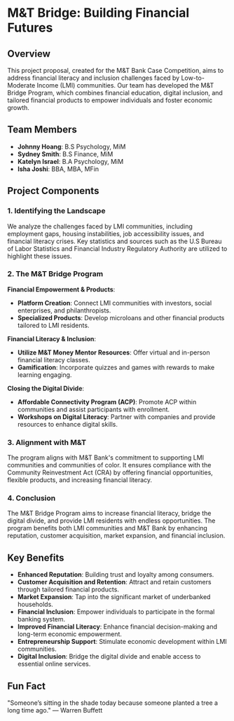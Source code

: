 # M&T Bridge: Building Financial Futures
## Overview
This project proposal, created for the M&T Bank Case Competition, aims to address financial literacy and inclusion challenges faced by Low-to-Moderate Income (LMI) communities. Our team has developed the M&T Bridge Program, which combines financial education, digital inclusion, and tailored financial products to empower individuals and foster economic growth.
## Team Members
- **Johnny Hoang**: B.S Psychology, MiM
- **Sydney Smith**: B.S Finance, MiM
- **Katelyn Israel**: B.A Psychology, MiM
- **Isha Joshi**: BBA, MBA, MFin

## Project Components

### 1. Identifying the Landscape
We analyze the challenges faced by LMI communities, including employment gaps, housing instabilities, job accessibility issues, and financial literacy crises. Key statistics and sources such as the U.S Bureau of Labor Statistics and Financial Industry Regulatory Authority are utilized to highlight these issues.

### 2. The M&T Bridge Program
**Financial Empowerment & Products**:
- **Platform Creation**: Connect LMI communities with investors, social enterprises, and philanthropists.
- **Specialized Products**: Develop microloans and other financial products tailored to LMI residents.

**Financial Literacy & Inclusion**:
- **Utilize M&T Money Mentor Resources**: Offer virtual and in-person financial literacy classes.
- **Gamification**: Incorporate quizzes and games with rewards to make learning engaging.

**Closing the Digital Divide**:
- **Affordable Connectivity Program (ACP)**: Promote ACP within communities and assist participants with enrollment.
- **Workshops on Digital Literacy**: Partner with companies and provide resources to enhance digital skills.

### 3. Alignment with M&T
The program aligns with M&T Bank's commitment to supporting LMI communities and communities of color. It ensures compliance with the Community Reinvestment Act (CRA) by offering financial opportunities, flexible products, and increasing financial literacy.

### 4. Conclusion
The M&T Bridge Program aims to increase financial literacy, bridge the digital divide, and provide LMI residents with endless opportunities. The program benefits both LMI communities and M&T Bank by enhancing reputation, customer acquisition, market expansion, and financial inclusion.

## Key Benefits
- **Enhanced Reputation**: Building trust and loyalty among consumers.
- **Customer Acquisition and Retention**: Attract and retain customers through tailored financial products.
- **Market Expansion**: Tap into the significant market of underbanked households.
- **Financial Inclusion**: Empower individuals to participate in the formal banking system.
- **Improved Financial Literacy**: Enhance financial decision-making and long-term economic empowerment.
- **Entrepreneurship Support**: Stimulate economic development within LMI communities.
- **Digital Inclusion**: Bridge the digital divide and enable access to essential online services.

## Fun Fact
"Someone’s sitting in the shade today because someone planted a tree a long time ago." — Warren Buffett
